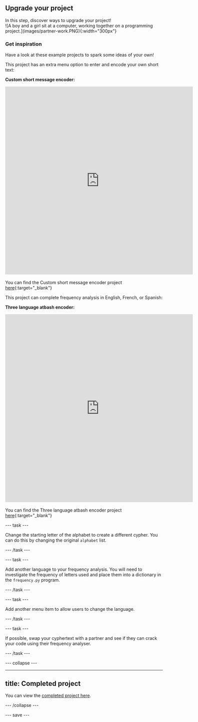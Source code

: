 ## Upgrade your project

<div style="display: flex; flex-wrap: wrap">
<div style="flex-basis: 200px; flex-grow: 1; margin-right: 15px;">
In this step, discover ways to upgrade your project!

</div>
<div>
![A boy and a girl sit at a computer, working together on a programming project.](images/partner-work.PNG){:width="300px"}
</div>
</div>

### Get inspiration
Have a look at these example projects to spark some ideas of your own!

This project has an extra menu option to enter and encode your own short text:

**Custom short message encoder:**
<iframe src="https://editor.raspberrypi.org/en/embed/viewer/short-message-encoder" width="600" height="600" frameborder="0" marginwidth="0" marginheight="0" allowfullscreen>
</iframe>

You can find the Custom short message encoder project [here](https://editor.raspberrypi.org/en/projects/short-message-encoder){:target="_blank"}

This project can complete frequency analysis in English, French, or Spanish:

**Three language atbash encoder:**
<iframe src="https://editor.raspberrypi.org/en/embed/viewer/three-language-encoder" width="600" height="600" frameborder="0" marginwidth="0" marginheight="0" allowfullscreen>
</iframe>

You can find the Three language atbash encoder project [here](https://editor.raspberrypi.org/en/projects/three-language-encoder){:target="_blank"}

--- task ---

Change the starting letter of the alphabet to create a different cypher. You can do this by changing the original `alphabet` list. 

--- /task ---

--- task ---

Add another language to your frequency analysis. You will need to investigate the frequency of letters used and place them into a dictionary in the `frequency.py` program. 

--- /task ---

--- task ---

Add another menu item to allow users to change the language. 

--- /task ---

--- task ---

If possible, swap your cyphertext with a partner and see if they can crack your code using their frequency analyser. 

--- /task ---

--- collapse ---

---
title: Completed project
---

You can view the [completed project here](https://editor.raspberrypi.org/en/projects/codebreaker-project-example).

--- /collapse ---

--- save ---
